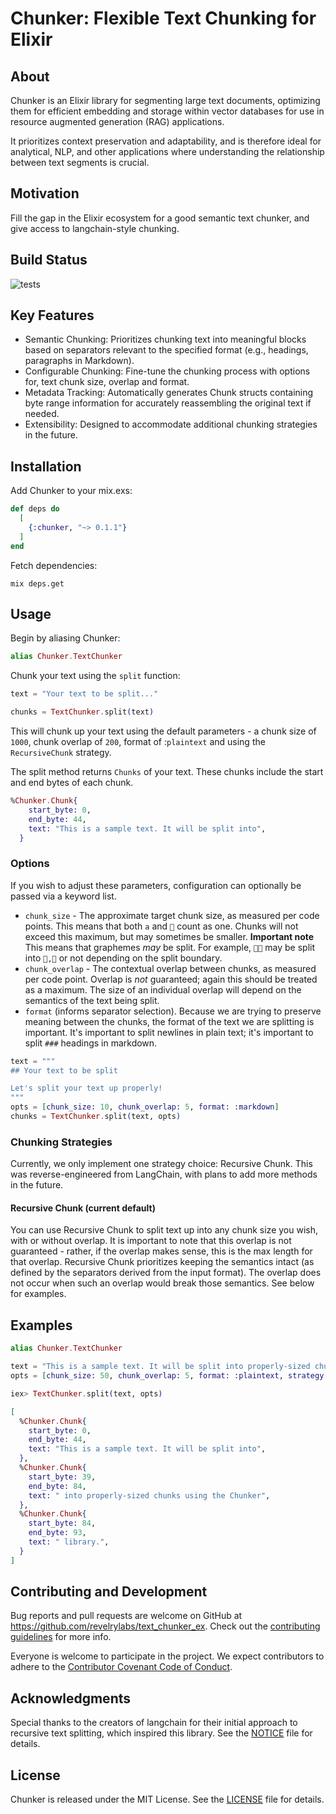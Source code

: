 # Chunker: Flexible Text Chunking for Elixir

## About
Chunker is an Elixir library for segmenting large text documents, optimizing them for efficient embedding and storage within vector databases for use in resource augmented generation (RAG) applications. 

It prioritizes context preservation and adaptability, and is therefore ideal for analytical, NLP, and other applications where understanding the relationship between text segments is crucial.

## Motivation

Fill the gap in the Elixir ecosystem for a good semantic text chunker, and give access to langchain-style chunking.

## Build Status

![tests](https://github.com/revelrylabs/text_chunker_ex/actions/workflows/test.yml/badge.svg)

## Key Features

- Semantic Chunking: Prioritizes chunking text into meaningful blocks based on separators relevant to the specified format (e.g., headings, paragraphs in Markdown).
- Configurable Chunking: Fine-tune the chunking process with options for, text chunk size, overlap and format.
- Metadata Tracking: Automatically generates Chunk structs containing byte range information for accurately reassembling the original text if needed.
- Extensibility: Designed to accommodate additional chunking strategies in the future.


## Installation

Add Chunker to your mix.exs:

```elixir
def deps do
  [
    {:chunker, "~> 0.1.1"}
  ]
end
```

Fetch dependencies:

```
mix deps.get
```

## Usage

Begin by aliasing Chunker:

```elixir
alias Chunker.TextChunker
```

Chunk your text using the `split` function:

```elixir
text = "Your text to be split..."

chunks = TextChunker.split(text)
```

This will chunk up your text using the default parameters - a chunk size of `1000`, chunk overlap of `200`, format of :`plaintext` and using the `RecursiveChunk` strategy.

The split method returns `Chunks` of your text. These chunks include the start and end bytes of each chunk.

```elixir
%Chunker.Chunk{
    start_byte: 0,
    end_byte: 44,
    text: "This is a sample text. It will be split into",
  }
```

### Options

If you wish to adjust these parameters, configuration can optionally be passed via a keyword list. 

  - `chunk_size` -  The approximate target chunk size, as measured per code points. This means that both `a` and `👻` count as one. Chunks will not exceed this maximum, but may sometimes be smaller. **Important note** This means that graphemes *may* be split. For example, `👩‍🚒` may be split into `👩,🚒` or not depending on the split boundary.
  - `chunk_overlap` - The contextual overlap between chunks, as measured per code point. Overlap is *not* guaranteed; again this should be treated as a maximum. The size of an individual overlap will depend on the semantics of the text being split.
  - `format` (informs separator selection). Because we are trying to preserve meaning between the chunks, the format of the text we are splitting is important. It's important to split newlines in plain text; it's important to split `###` headings in markdown.

```elixir
text = """
## Your text to be split

Let's split your text up properly!
"""
opts = [chunk_size: 10, chunk_overlap: 5, format: :markdown]
chunks = TextChunker.split(text, opts)
```

### Chunking Strategies

Currently, we only implement one strategy choice: Recursive Chunk. This was reverse-engineered from LangChain, with plans to add more methods in the future. 

#### Recursive Chunk (current default)

You can use Recursive Chunk to split text up into any chunk size you wish, with or without overlap. It is important to note that this overlap is not guaranteed - rather, if the overlap makes sense, this is the max length for that overlap. Recursive Chunk prioritizes keeping the semantics intact (as defined by the separators derived from the input format). The overlap does not occur when such an overlap would break those semantics. See below for examples.

## Examples

```elixir
alias Chunker.TextChunker

text = "This is a sample text. It will be split into properly-sized chunks using the Chunker library."
opts = [chunk_size: 50, chunk_overlap: 5, format: :plaintext, strategy: &Chunker.Strategies.RecursiveChunk.split/2]

iex> TextChunker.split(text, opts)

[
  %Chunker.Chunk{
    start_byte: 0,
    end_byte: 44,
    text: "This is a sample text. It will be split into",
  },
  %Chunker.Chunk{
    start_byte: 39,
    end_byte: 84,
    text: " into properly-sized chunks using the Chunker",
  },
  %Chunker.Chunk{
    start_byte: 84,
    end_byte: 93,
    text: " library.",
  }
]
```

## Contributing and Development

Bug reports and pull requests are welcome on GitHub at https://github.com/revelrylabs/text_chunker_ex. Check out the [contributing guidelines](CONTRIBUTING.md) for more info.

Everyone is welcome to participate in the project. We expect contributors to adhere to the [Contributor Covenant Code of Conduct](CODE_OF_CONDUCT.md).

## Acknowledgments

Special thanks to the creators of langchain for their initial approach to recursive text splitting, which inspired this library. See the [NOTICE](NOTICE) file for details.

## License

Chunker is released under the MIT License. See the [LICENSE](LICENSE) file for details.
